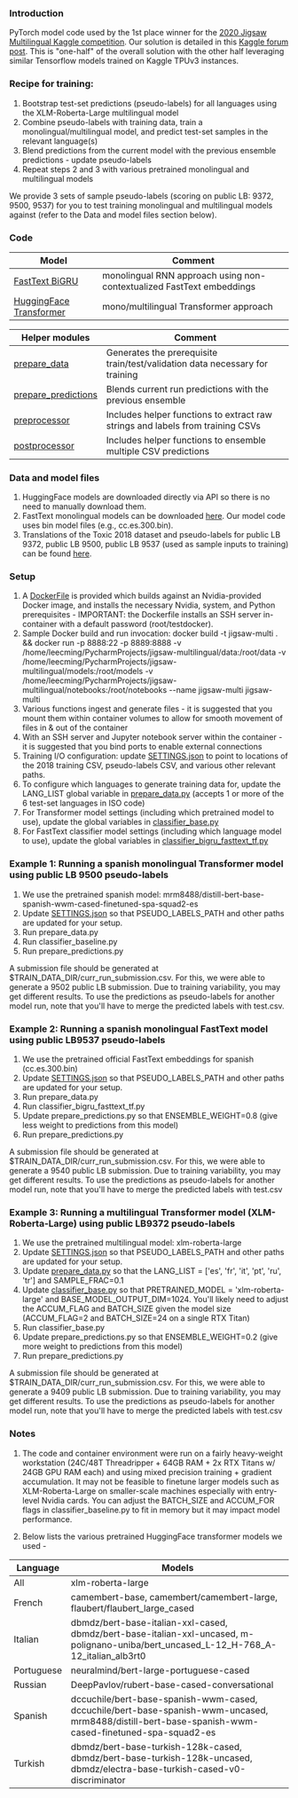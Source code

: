 ### Introduction
PyTorch model code used by the 1st place winner for the  [2020 Jigsaw Multilingual Kaggle competition](https://www.kaggle.com/c/jigsaw-multilingual-toxic-comment-classification). 
Our solution is detailed in this [Kaggle forum post](https://www.kaggle.com/c/jigsaw-multilingual-toxic-comment-classification/discussion/160862). This is "one-half" of the overall solution with the other half leveraging similar Tensorflow models trained on Kaggle TPUv3 instances.

### Recipe for training: 
1. Bootstrap test-set predictions (pseudo-labels) for all languages using the 
XLM-Roberta-Large multilingual model
2. Combine pseudo-labels with training data, train a monolingual/multilingual 
model, and predict test-set samples in the relevant language(s)
3. Blend predictions from the current model with the previous ensemble 
predictions - update pseudo-labels 
4. Repeat steps 2 and 3 with various pretrained monolingual and multilingual 
models 

We provide 3 sets of sample pseudo-labels (scoring on public LB: 9372, 9500, 9537) for you to test training monolingual and multilingual models against (refer to the Data and model files section below).


### Code
| Model | Comment |
| ----- | ------  |
|[FastText BiGRU](classifier_bigru_fasttext_tf.py) | monolingual RNN approach using non-contextualized FastText embeddings |
|[HuggingFace Transformer](classifier_baseline.py) | mono/multilingual Transformer approach |  

| Helper modules | Comment | 
| -------------- | ------- |
| [prepare_data](prepare_data.py) | Generates the prerequisite train/test/validation data necessary for training |
| [prepare_predictions](prepare_predictions.py) | Blends current run predictions with the previous ensemble |
| [preprocessor](preprocessor.py)| Includes helper functions to extract raw strings and labels from training CSVs |
| [postprocessor](postprocessor.py)| Includes helper functions to ensemble multiple CSV predictions |

### Data and model files
1. HuggingFace models are downloaded directly via API so there is no need to manually download them.
2. FastText monolingual models can be downloaded [here](https://fasttext.cc/docs/en/crawl-vectors.html). Our model code uses bin model files (e.g., cc.es.300.bin).
3. Translations of the Toxic 2018 dataset and pseudo-labels for public LB 9372, public LB 9500, public LB 9537 (used as sample inputs to training) can be found [here](https://www.kaggle.com/leecming/multilingual-toxic-comments-training-data).

### Setup
1. A [DockerFile](Dockerfile) is provided which builds against an Nvidia-provided Docker image, and installs the necessary Nvidia, system, and Python prerequisites - IMPORTANT: the Dockerfile installs an SSH server in-container with a default password (root/testdocker). 
2. Sample Docker build and run invocation: docker build -t jigsaw-multi .
&& docker run
-p 8888:22 -p 8889:8888
-v /home/leecming/PycharmProjects/jigsaw-multilingual/data:/root/data
-v /home/leecming/PycharmProjects/jigsaw-multilingual/models:/root/models
-v /home/leecming/PycharmProjects/jigsaw-multilingual/notebooks:/root/notebooks
--name jigsaw-multi
jigsaw-multi 
3. Various functions ingest and generate files - it is suggested that you mount them within container volumes to allow for smooth movement of files in & out of the container
4. With an SSH server and Jupyter notebook server within the container - it is suggested that you bind ports to enable external connections
5. Training I/O configuration: update [SETTINGS.json](SETTINGS.json) to point to locations of the 2018 training CSV, pseudo-labels CSV, and various other relevant paths.
6. To configure which languages to generate training data for, update the LANG_LIST global variable in [prepare_data.py](prepare_data.py) (accepts 1 or more of the 6 test-set languages in ISO code)
7. For Transformer model settings (including which pretrained model to use), update the global variables in [classifier_base.py](classifier_baseline.py)
8. For FastText classifier model settings (including which language model to use), update the global variables in [classifier_bigru_fasttext_tf.py](classifier_bigru_fasttext_tf.py)


### Example 1: Running a spanish monolingual Transformer model using public LB 9500 pseudo-labels 
1. We use the pretrained spanish model: mrm8488/distill-bert-base-spanish-wwm-cased-finetuned-spa-squad2-es
2. Update [SETTINGS.json](SETTINGS.json) so that PSEUDO_LABELS_PATH and other paths are updated for your setup.
3. Run prepare_data.py
4. Run classifier_baseline.py
5. Run prepare_predictions.py

A submission file should be generated at $TRAIN_DATA_DIR/curr_run_submission.csv. 
For this, we were able to generate a 9502 public LB submission. 
Due to training variability, you may get different results.
To use the predictions as pseudo-labels for another model run, note that you'll have to merge the predicted labels with test.csv. 


### Example 2: Running a spanish monolingual FastText model using public LB9537 pseudo-labels
1. We use the pretrained official FastText embeddings for spanish (cc.es.300.bin) 
2. Update [SETTINGS.json](SETTINGS.json) so that PSEUDO_LABELS_PATH and other paths are updated for your setup.
3. Run prepare_data.py
4. Run classifier_bigru_fasttext_tf.py
5. Update prepare_predictions.py so that ENSEMBLE_WEIGHT=0.8 (give less weight to predictions from this model)
6. Run prepare_predictions.py

A submission file should be generated at $TRAIN_DATA_DIR/curr_run_submission.csv. 
For this, we were able to generate a 9540 public LB submission. 
Due to training variability, you may get different results.
To use the predictions as pseudo-labels for another model run, note that you'll have to merge the predicted labels with test.csv 


### Example 3: Running a multilingual Transformer model (XLM-Roberta-Large) using public LB9372 pseudo-labels
1. We use the pretrained multilingual model: xlm-roberta-large
2. Update [SETTINGS.json](SETTINGS.json) so that PSEUDO_LABELS_PATH and other paths are updated for your setup.
3. Update [prepare_data.py](prepare_data.py) so that the LANG_LIST = ['es', 'fr', 'it', 'pt', 'ru', 'tr'] and SAMPLE_FRAC=0.1
4. Update [classifier_base.py](classifier_baseline.py) so that PRETRAINED_MODEL = 'xlm-roberta-large' and BASE_MODEL_OUTPUT_DIM=1024. You'll likely need to adjust the ACCUM_FLAG and BATCH_SIZE given the model size (ACCUM_FLAG=2 and BATCH_SIZE=24 on a single RTX Titan)
5. Run classifier_base.py
6. Update prepare_predictions.py so that ENSEMBLE_WEIGHT=0.2 (give more weight to predictions from this model)
7. Run prepare_predictions.py

A submission file should be generated at $TRAIN_DATA_DIR/curr_run_submission.csv. 
For this, we were able to generate a 9409 public LB submission. 
Due to training variability, you may get different results.
To use the predictions as pseudo-labels for another model run, note that you'll have to merge the predicted labels with test.csv
 



### Notes
1. The code and container environment were run on a fairly heavy-weight workstation (24C/48T Threadripper + 64GB RAM + 2x RTX Titans w/ 24GB GPU RAM each) and using mixed precision training + gradient accumulation. It may not be feasible to finetune larger models such as XLM-Roberta-Large on smaller-scale machines especially with entry-level Nvidia cards.
You can adjust the BATCH_SIZE and ACCUM_FOR flags in classifier_baseline.py to fit in memory but it may impact model performance. 

2. Below lists the various pretrained HuggingFace transformer models we used -

| Language | Models |
| -------- | ------ | 
| All | xlm-roberta-large |
| French | camembert-base, camembert/camembert-large, flaubert/flaubert_large_cased |
| Italian | dbmdz/bert-base-italian-xxl-cased, dbmdz/bert-base-italian-xxl-uncased, m-polignano-uniba/bert_uncased_L-12_H-768_A-12_italian_alb3rt0 |
| Portuguese | neuralmind/bert-large-portuguese-cased | 
| Russian | DeepPavlov/rubert-base-cased-conversational |
| Spanish | dccuchile/bert-base-spanish-wwm-cased, dccuchile/bert-base-spanish-wwm-uncased, mrm8488/distill-bert-base-spanish-wwm-cased-finetuned-spa-squad2-es |
| Turkish | dbmdz/bert-base-turkish-128k-cased, dbmdz/bert-base-turkish-128k-uncased, dbmdz/electra-base-turkish-cased-v0-discriminator |
